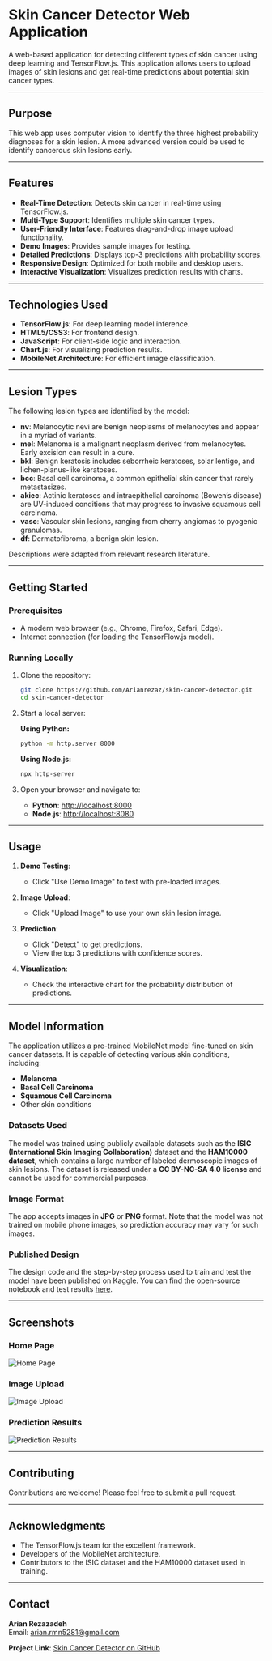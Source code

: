 # Skin Cancer Detector Web Application

A web-based application for detecting different types of skin cancer using deep learning and TensorFlow.js. This application allows users to upload images of skin lesions and get real-time predictions about potential skin cancer types.

---

## Purpose

This web app uses computer vision to identify the three highest probability diagnoses for a skin lesion. A more advanced version could be used to identify cancerous skin lesions early.

---

## Features

- **Real-Time Detection**: Detects skin cancer in real-time using TensorFlow.js.
- **Multi-Type Support**: Identifies multiple skin cancer types.
- **User-Friendly Interface**: Features drag-and-drop image upload functionality.
- **Demo Images**: Provides sample images for testing.
- **Detailed Predictions**: Displays top-3 predictions with probability scores.
- **Responsive Design**: Optimized for both mobile and desktop users.
- **Interactive Visualization**: Visualizes prediction results with charts.

---

## Technologies Used

- **TensorFlow.js**: For deep learning model inference.
- **HTML5/CSS3**: For frontend design.
- **JavaScript**: For client-side logic and interaction.
- **Chart.js**: For visualizing prediction results.
- **MobileNet Architecture**: For efficient image classification.

---

## Lesion Types

The following lesion types are identified by the model:

- **nv**: Melanocytic nevi are benign neoplasms of melanocytes and appear in a myriad of variants.
- **mel**: Melanoma is a malignant neoplasm derived from melanocytes. Early excision can result in a cure.
- **bkl**: Benign keratosis includes seborrheic keratoses, solar lentigo, and lichen-planus-like keratoses.
- **bcc**: Basal cell carcinoma, a common epithelial skin cancer that rarely metastasizes.
- **akiec**: Actinic keratoses and intraepithelial carcinoma (Bowen’s disease) are UV-induced conditions that may progress to invasive squamous cell carcinoma.
- **vasc**: Vascular skin lesions, ranging from cherry angiomas to pyogenic granulomas.
- **df**: Dermatofibroma, a benign skin lesion.

Descriptions were adapted from relevant research literature.

---

## Getting Started

### Prerequisites

- A modern web browser (e.g., Chrome, Firefox, Safari, Edge).
- Internet connection (for loading the TensorFlow.js model).

### Running Locally

1. Clone the repository:
   ```bash
   git clone https://github.com/Arianrezaz/skin-cancer-detector.git
   cd skin-cancer-detector
   ```

2. Start a local server:
   
   **Using Python:**
   ```bash
   python -m http.server 8000
   ```

   **Using Node.js:**
   ```bash
   npx http-server
   ```

3. Open your browser and navigate to:
   - **Python**: [http://localhost:8000](http://localhost:8000)
   - **Node.js**: [http://localhost:8080](http://localhost:8080)

---

## Usage

1. **Demo Testing**:
   - Click "Use Demo Image" to test with pre-loaded images.

2. **Image Upload**:
   - Click "Upload Image" to use your own skin lesion image.

3. **Prediction**:
   - Click "Detect" to get predictions.
   - View the top 3 predictions with confidence scores.

4. **Visualization**:
   - Check the interactive chart for the probability distribution of predictions.

---

## Model Information

The application utilizes a pre-trained MobileNet model fine-tuned on skin cancer datasets. It is capable of detecting various skin conditions, including:

- **Melanoma**
- **Basal Cell Carcinoma**
- **Squamous Cell Carcinoma**
- Other skin conditions

### Datasets Used

The model was trained using publicly available datasets such as the **ISIC (International Skin Imaging Collaboration)** dataset and the **HAM10000 dataset**, which contains a large number of labeled dermoscopic images of skin lesions. The dataset is released under a **CC BY-NC-SA 4.0 license** and cannot be used for commercial purposes.

### Image Format

The app accepts images in **JPG** or **PNG** format. Note that the model was not trained on mobile phone images, so prediction accuracy may vary for such images.

### Published Design

The design code and the step-by-step process used to train and test the model have been published on Kaggle. You can find the open-source notebook and test results [here](https://www.kaggle.com/).

---

## Screenshots

### Home Page
![Home Page](screenshots/home-page.png)

### Image Upload
![Image Upload](screenshots/image-upload.png)

### Prediction Results
![Prediction Results](screenshots/prediction-results.png)

---

## Contributing

Contributions are welcome! Please feel free to submit a pull request.

---


## Acknowledgments

- The TensorFlow.js team for the excellent framework.
- Developers of the MobileNet architecture.
- Contributors to the ISIC dataset and the HAM10000 dataset used in training.

---

## Contact

**Arian Rezazadeh**  
Email: [arian.rmn5281@gmail.com](mailto:arian.rmn5281@gmail.com)  

**Project Link**: [Skin Cancer Detector on GitHub](https://github.com/Arianrezaz/skin-cancer-detection)

